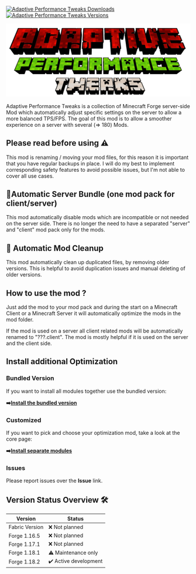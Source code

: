 [![Adaptive Performance Tweaks Downloads](http://cf.way2muchnoise.eu/full_602436_downloads.svg)](https://www.curseforge.com/minecraft/mc-mods/adaptive-performance-tweaks-mods)
[![Adaptive Performance Tweaks Versions](http://cf.way2muchnoise.eu/versions/Minecraft_602436_all.svg)](https://www.curseforge.com/minecraft/mc-mods/adaptive-performance-tweaks-mods)

![Adaptive Performance Tweaks: Mods][header]

Adaptive Performance Tweaks is a collection of Minecraft Forge server-side Mod which automatically adjust specific settings on the server to allow a more balanced TPS/FPS.
The goal of this mod is to allow a smoother experience on a server with several (=> 180) Mods.

## Please read before using ⚠️

This mod is renaming / moving your mod files, for this reason it is important that you have regular backups in place.
I will do my best to implement corresponding safety features to avoid possible issues, but I'm not able to cover all use cases.

## 👾Automatic Server Bundle (one mod pack for client/server)

This mod automatically disable mods which are incompatible or not needed on the server side.
There is no longer the need to have a separated "server" and "client" mod pack only for the mods.

## 👾 Automatic Mod Cleanup

This mod automatically clean up duplicated files, by removing older versions.
This is helpful to avoid duplication issues and manual deleting of older versions.

## How to use the mod ?

Just add the mod to your mod pack and during the start on a Minecraft Client or a Minecraft Server it will automatically optimize the mods in the mod folder.

If the mod is used on a server all client related mods will be automatically renamed to "???.client".
The mod is mostly helpful if it is used on the server and the client side.

## Install additional Optimization

### Bundled Version

If you want to install all modules together use the bundled version:

**➡️[Install the bundled version][bundled]**

### Customized

If you want to pick and choose your optimization mod, take a look at the core page:

**➡️[Install separate modules][core]**

### Issues

Please report issues over the **Issue** link.

## Version Status Overview 🛠️

| Version        | Status                |
| -------------- | --------------------- |
| Fabric Version | ❌ Not planned        |
| Forge 1.16.5   | ❌ Not planned        |
| Forge 1.17.1   | ❌ Not planned        |
| Forge 1.18.1   | ⚠️ Maintenance only   |
| Forge 1.18.2   | ✔️ Active development |

[header]: ../assets/aptweaks-header-only.png
[bundled]: https://www.curseforge.com/minecraft/mc-mods/adaptive-performance-tweaks
[core]: https://www.curseforge.com/minecraft/mc-mods/adaptive-performance-tweaks-core
[gamerules]: https://www.curseforge.com/minecraft/mc-mods/adaptive-performance-tweaks-gamerules
[items]: https://www.curseforge.com/minecraft/mc-mods/adaptive-performance-tweaks-items
[player]: https://www.curseforge.com/minecraft/mc-mods/adaptive-performance-tweaks-player
